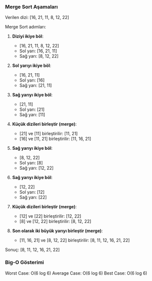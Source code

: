 ### Merge Sort Aşamaları

Verilen dizi: [16, 21, 11, 8, 12, 22]

Merge Sort adımları:

1. **Diziyi ikiye böl**:
   - [16, 21, 11, 8, 12, 22]
   - Sol yarı: [16, 21, 11]
   - Sağ yarı: [8, 12, 22]

2. **Sol yarıyı ikiye böl**:
   - [16, 21, 11]
   - Sol yarı: [16]
   - Sağ yarı: [21, 11]

3. **Sağ yarıyı ikiye böl**:
   - [21, 11]
   - Sol yarı: [21]
   - Sağ yarı: [11]

4. **Küçük dizileri birleştir (merge)**:
   - [21] ve [11] birleştirilir: [11, 21]
   - [16] ve [11, 21] birleştirilir: [11, 16, 21]

5. **Sağ yarıyı ikiye böl**:
   - [8, 12, 22]
   - Sol yarı: [8]
   - Sağ yarı: [12, 22]

6. **Sağ yarıyı ikiye böl**:
   - [12, 22]
   - Sol yarı: [12]
   - Sağ yarı: [22]

7. **Küçük dizileri birleştir (merge)**:
   - [12] ve [22] birleştirilir: [12, 22]
   - [8] ve [12, 22] birleştirilir: [8, 12, 22]

8. **Son olarak iki büyük yarıyı birleştir (merge)**:
   - [11, 16, 21] ve [8, 12, 22] birleştirilir: [8, 11, 12, 16, 21, 22]

Sonuç: [8, 11, 12, 16, 21, 22]

### Big-O Gösterimi

Worst Case: O(6 log 6)
Average Case: O(6 log 6)
Best Case: O(6 log 6)